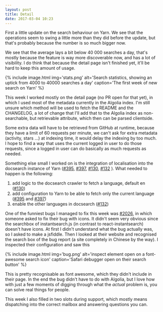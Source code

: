 ```yaml
---
layout: post
title: Detail
date: 2017-03-04 10:23
---
```


First a little update on the search behaviour on Yarn. We see that the operations seem to swing a little more than they did before the update, but that's probably because the number is so much bigger now. 

We see that the average lays a bit below 40 000 searches a day, that's mostly because the feature is way more discoverable now, and has a lot of visibility. I do think that because the detail page isn't finished yet, it'll be hard to keep this amount of usage.

{% include
	image.html
	img='stats.png'
	alt='Search statistics, showing an uptick from 4000 to 40000 searches a day'
	caption='The first week of new search on Yarn' 
%}

This week I worked mostly on the detail page (no PR open for that yet), in which I used most of the metadata currently in the Algolia index. I'm still unsure which method will be used to fetch the README and the CHANGELOG, a lot of change that I'll add that to the Algolia index as non-searchable, but retrievable attribute, which then can be parsed clientside. 

Some extra data will have to be retrieved from GitHub at runtime, because they have a limit of 60 requests per minute, we can't ask for extra metadata (activity, stars ...) at indexing time, it would delay the indexing by too much. I hope to find a way that uses the current logged in user to do those requests, since a logged in user can do basically as much requests as needed. 

Something else small I worked on is the integration of localisation into the docsearch instance of Yarn ([#395](https://github.com/yarnpkg/website/pull/395), [#397](https://github.com/yarnpkg/website/pull/397), [#130](https://github.com/algolia/docsearch-configs/pull/130), [#132](https://github.com/algolia/docsearch-configs/pull/132) ). What needed to happen is the following: 

1. add logic to the docsearch crawler to fetch a language, default en ([#130](https://github.com/algolia/docsearch-configs/pull/130))
2. add configuration to Yarn to be able to fetch only the current language ([#395](https://github.com/yarnpkg/website/pull/395) and [#397](https://github.com/yarnpkg/website/pull/397))
3. enable the other languages in docsearch ([#132](https://github.com/algolia/docsearch-configs/pull/132))

One of the funniest bugs I managed to fix this week was [#2026](https://github.com/algolia/instantsearch.js/issues/2026), in which someone asked to fix their bug with icons. It didn't seem very obvious since the searchbox of instantsearch.js (in contrast to react-instantsearch) doesn't have icons. At first I didn't understand what the bug actually was, so I asked to make a jsfiddle. Then I looked at their website and recognised the search box of the bug report (a site completely in Chinese by the way). I inspected their configuration and saw this

{% include
	image.html
	img='bug.png'
	alt='inspect element open on a font-awesome search icon'
	caption='Safari debugger open on their search button'
%}

This is pretty recognisable as font awesome, which they didn't include in their page. In the end the bug didn't have to do with Algolia, but I love how with just a few moments of digging through what the *actual* problem is, you can solve real things for people.

This week I also filled in two slots during support, which mostly means dispatching into the correct mailbox and answering questions you can. 
